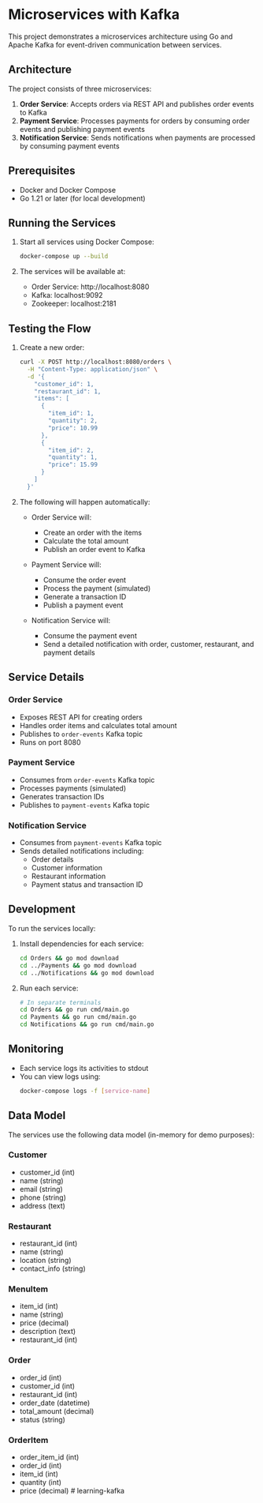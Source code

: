# Microservices with Kafka

This project demonstrates a microservices architecture using Go and Apache Kafka for event-driven communication between services.

## Architecture

The project consists of three microservices:

1. **Order Service**: Accepts orders via REST API and publishes order events to Kafka
2. **Payment Service**: Processes payments for orders by consuming order events and publishing payment events
3. **Notification Service**: Sends notifications when payments are processed by consuming payment events

## Prerequisites

- Docker and Docker Compose
- Go 1.21 or later (for local development)

## Running the Services

1. Start all services using Docker Compose:
   ```bash
   docker-compose up --build
   ```

2. The services will be available at:
   - Order Service: http://localhost:8080
   - Kafka: localhost:9092
   - Zookeeper: localhost:2181

## Testing the Flow

1. Create a new order:
   ```bash
   curl -X POST http://localhost:8080/orders \
     -H "Content-Type: application/json" \
     -d '{
       "customer_id": 1,
       "restaurant_id": 1,
       "items": [
         {
           "item_id": 1,
           "quantity": 2,
           "price": 10.99
         },
         {
           "item_id": 2,
           "quantity": 1,
           "price": 15.99
         }
       ]
     }'
   ```

2. The following will happen automatically:
   - Order Service will:
     - Create an order with the items
     - Calculate the total amount
     - Publish an order event to Kafka

   - Payment Service will:
     - Consume the order event
     - Process the payment (simulated)
     - Generate a transaction ID
     - Publish a payment event

   - Notification Service will:
     - Consume the payment event
     - Send a detailed notification with order, customer, restaurant, and payment details

## Service Details

### Order Service
- Exposes REST API for creating orders
- Handles order items and calculates total amount
- Publishes to `order-events` Kafka topic
- Runs on port 8080

### Payment Service
- Consumes from `order-events` Kafka topic
- Processes payments (simulated)
- Generates transaction IDs
- Publishes to `payment-events` Kafka topic

### Notification Service
- Consumes from `payment-events` Kafka topic
- Sends detailed notifications including:
  - Order details
  - Customer information
  - Restaurant information
  - Payment status and transaction ID

## Development

To run the services locally:

1. Install dependencies for each service:
   ```bash
   cd Orders && go mod download
   cd ../Payments && go mod download
   cd ../Notifications && go mod download
   ```

2. Run each service:
   ```bash
   # In separate terminals
   cd Orders && go run cmd/main.go
   cd Payments && go run cmd/main.go
   cd Notifications && go run cmd/main.go
   ```

## Monitoring

- Each service logs its activities to stdout
- You can view logs using:
  ```bash
  docker-compose logs -f [service-name]
  ```

## Data Model

The services use the following data model (in-memory for demo purposes):

### Customer
- customer_id (int)
- name (string)
- email (string)
- phone (string)
- address (text)

### Restaurant
- restaurant_id (int)
- name (string)
- location (string)
- contact_info (string)

### MenuItem
- item_id (int)
- name (string)
- price (decimal)
- description (text)
- restaurant_id (int)

### Order
- order_id (int)
- customer_id (int)
- restaurant_id (int)
- order_date (datetime)
- total_amount (decimal)
- status (string)

### OrderItem
- order_item_id (int)
- order_id (int)
- item_id (int)
- quantity (int)
- price (decimal) # learning-kafka
